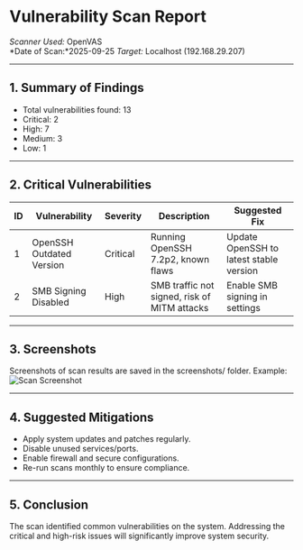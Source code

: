# Vulnerability Scan Report

*Scanner Used:* OpenVAS  
*Date of Scan:*2025-09-25 
*Target:* Localhost (192.168.29.207)  

---

## 1. Summary of Findings
- Total vulnerabilities found: 13  
- Critical: 2  
- High: 7
- Medium: 3  
- Low:  1 

---

## 2. Critical Vulnerabilities
| ID | Vulnerability | Severity | Description | Suggested Fix |
|----|---------------|----------|-------------|---------------|
| 1  |  OpenSSH Outdated Version | Critical | Running OpenSSH 7.2p2, known flaws | Update OpenSSH to latest stable version |
| 2  |  SMB Signing Disabled | High | SMB traffic not signed, risk of MITM attacks | Enable SMB signing in settings |

---

## 3. Screenshots
Screenshots of scan results are saved in the screenshots/ folder. Example:  
![Scan Screenshot](screenshots_scan1.png)

---

## 4. Suggested Mitigations
- Apply system updates and patches regularly.  
- Disable unused services/ports.  
- Enable firewall and secure configurations.  
- Re-run scans monthly to ensure compliance.  

---

## 5. Conclusion
The scan identified common vulnerabilities on the system. Addressing the critical and high-risk issues will significantly improve system security.
